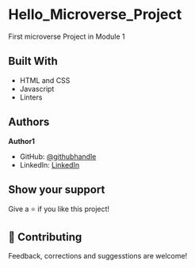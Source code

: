 # Hello_Microverse_Project

First microverse Project in Module 1

## Built With

- HTML and CSS
- Javascript
- Linters

## Authors

**Author1**

- GitHub: [@githubhandle](https://github.com/Favourezeugwa)
- LinkedIn: [LinkedIn](https://www.linkedin.com/in/favour-amarachi-ezeugwa-a5bb31149/)

## Show your support

Give a ⭐️ if you like this project!

## 🤝 Contributing

Feedback, corrections and suggesstions are welcome!
